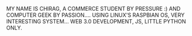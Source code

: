 MY NAME IS CHIRAG, A COMMERCE STUDENT BY PRESSURE :) AND COMPUTER GEEK BY PASSION....
USING LINUX'S RASPBIAN OS, VERY INTERESTING SYSTEM...
WEB 3.0 DEVELOPMENT, JS, LITTLE PYTHON ONLY.


<!---
CHIRAG24CODES/CHIRAG24CODES is a ✨ special ✨ repository because its `README.md` (this file) appears on your GitHub profile.
You can click the Preview link to take a look at your changes.
--->
